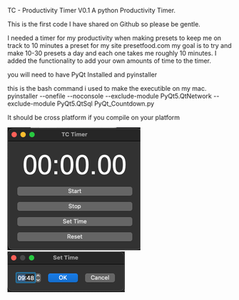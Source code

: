 TC - Productivity Timer V0.1 
A python Productivity Timer.

This is the first code I have shared on Github so please be gentle. 

I needed a timer for my productivity when making presets to keep me on track to 10 minutes a preset for my site presetfood.com 
my goal is to try and make 10-30 presets a day and each one takes me roughly 10 minutes. 
I added the functionality to add your own amounts of time to the timer. 

you will need to have PyQt Installed and pyinstaller

this is the bash command i used to make the executible on my mac.
pyinstaller --onefile --noconsole --exclude-module PyQt5.QtNetwork --exclude-module PyQt5.QtSql PyQt_Countdown.py

It should be cross platform if you compile on your platform 

![Screenshot](Screenshot3.png)
![Screenshot](Screenshot2.png)

